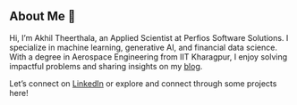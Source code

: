 ## About Me 👋

Hi, I’m Akhil Theerthala, an Applied Scientist at Perfios Software Solutions. I specialize in machine learning, generative AI, and financial data science. With a degree in Aerospace Engineering from IIT Kharagpur, I enjoy solving impactful problems and sharing insights on my [blog](https://medium.com/@akhiltvsn).

Let’s connect on [LinkedIn](https://www.linkedin.com/in/akhil-theerthala) or explore and connect through some projects here!
